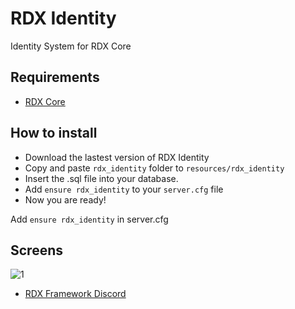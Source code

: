 # RDX Identity
Identity System for RDX Core

## Requirements
- [RDX Core](https://github.com/Redm-Extended-PT/rdx_core)

## How to install
* Download the lastest version of RDX Identity
* Copy and paste ```rdx_identity``` folder to ```resources/rdx_identity```
* Insert the .sql file into your database.
* Add ```ensure rdx_identity``` to your ```server.cfg``` file
* Now you are ready!


 Add ```ensure rdx_identity``` in server.cfg

## Screens
![1](https://cdn.discordapp.com/attachments/686807996420063232/845642380509446194/unknown_1.png)
- [RDX Framework Discord](https://discord.gg/VkhUUGHpNs)
